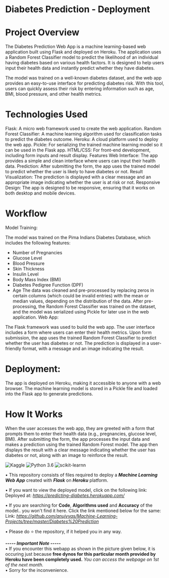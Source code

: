 # Diabetes Prediction - Deployment

# Project Overview
The Diabetes Prediction Web App is a machine learning-based web application built using Flask and deployed on Heroku. The application uses a Random Forest Classifier model to predict the likelihood of an individual having diabetes based on various health factors. It is designed to help users input their health data and instantly predict whether they have diabetes.

The model was trained on a well-known diabetes dataset, and the web app provides an easy-to-use interface for predicting diabetes risk. With this tool, users can quickly assess their risk by entering information such as age, BMI, blood pressure, and other health metrics.

# Technologies Used

Flask: A micro web framework used to create the web application.
Random Forest Classifier: A machine learning algorithm used for classification tasks to predict the diabetes outcome.
Heroku: A cloud platform used to deploy the web app.
Pickle: For serializing the trained machine learning model so it can be used in the Flask app.
HTML/CSS: For front-end development, including form inputs and result display.
Features
Web Interface: The app provides a simple and clean interface where users can input their health data.
Prediction: After submitting the form, the app uses the trained model to predict whether the user is likely to have diabetes or not.
Result Visualization: The prediction is displayed with a clear message and an appropriate image indicating whether the user is at risk or not.
Responsive Design: The app is designed to be responsive, ensuring that it works on both desktop and mobile devices.

# Workflow
Model Training:

The model was trained on the Pima Indians Diabetes Database, which includes the following features:
- Number of Pregnancies
- Glucose Level
- Blood Pressure
- Skin Thickness
- Insulin Level
- Body Mass Index (BMI)
- Diabetes Pedigree Function (DPF)
- Age
The data was cleaned and pre-processed by replacing zeros in certain columns (which could be invalid entries) with the mean or median values, depending on the distribution of the data.
After pre-processing, the Random Forest Classifier was trained on the dataset, and the model was serialized using Pickle for later use in the web application.
Web App:

The Flask framework was used to build the web app.
The user interface includes a form where users can enter their health metrics.
Upon form submission, the app uses the trained Random Forest Classifier to predict whether the user has diabetes or not.
The prediction is displayed in a user-friendly format, with a message and an image indicating the result.

# Deployment:

The app is deployed on Heroku, making it accessible to anyone with a web browser.
The machine learning model is stored in a Pickle file and loaded into the Flask app to generate predictions.


# How It Works
When the user accesses the web app, they are greeted with a form that prompts them to enter their health data (e.g., pregnancies, glucose level, BMI).
After submitting the form, the app processes the input data and makes a prediction using the trained Random Forest model.
The app then displays the result with a clear message indicating whether the user has diabetes or not, along with an image to reinforce the result.




![Kaggle](https://img.shields.io/badge/Dataset-Kaggle-blue.svg) ![Python 3.6](https://img.shields.io/badge/Python-3.6-brightgreen.svg) ![scikit-learnn](https://img.shields.io/badge/Library-Scikit_Learn-orange.svg)

• This repository consists of files required to deploy a ___Machine Learning Web App___ created with ___Flask___ on ___Heroku___ platform.

• If you want to view the deployed model, click on the following link:<br />
Deployed at: _https://predicting-diabetes.herokuapp.com/_

• If you are searching for __Code__, __Algorithms used__ and __Accuracy__ of the model.. you won't find it here. Click the link mentioned below for the same:<br />
Link: _https://github.com/anujvyas/Machine-Learning-Projects/tree/master/Diabetes%20Prediction_

• Please do ⭐ the repository, if it helped you in any way.

_**----- Important Note -----**_<br />
• If you encounter this webapp as shown in the picture given below, it is occuring just because **free dynos for this particular month provided by Heroku have been completely used.** _You can access the webpage on 1st of the next month._<br />
• Sorry for the inconvenience.
